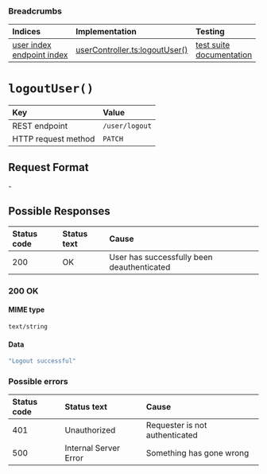 ### Breadcrumbs

| Indices | Implementation | Testing |
| :----------------------------------------------------------- | :-------------------------------------------------------------------------------------------------------------------- | :--------------------------------------------------------------------------------------------------------------------------------------------------------------- |
| [user index](./index.md)<br>[endpoint index](../index.md) | [userController.ts:logoutUser()](../../../../../backend/src/controllers/userController.ts#L139-L153) |  [test suite](../../../../../backend/tests/controllers/user/userController.test.ts)<br>[documentation](../../tests/user/userControllerTest.md) |

# `logoutUser()`

| Key                 | Value          |
| :------------------ | :------------- |
| REST endpoint       | `/user/logout` |
| HTTP request method | `PATCH`        |

## Request Format

\-

## Possible Responses

| Status code | Status text | Cause                                      |
| :---------- | :---------- | :----------------------------------------- |
| 200         | OK          | User has successfully been deauthenticated |

### 200 OK

#### MIME type

`text/string`

#### Data

```typescript
"Logout successful"
```

### Possible errors

| Status code | Status text           | Cause                          |
| :---------- | :-------------------- | :----------------------------- |
| 401         | Unauthorized          | Requester is not authenticated |
| 500         | Internal Server Error | Something has gone wrong       |
